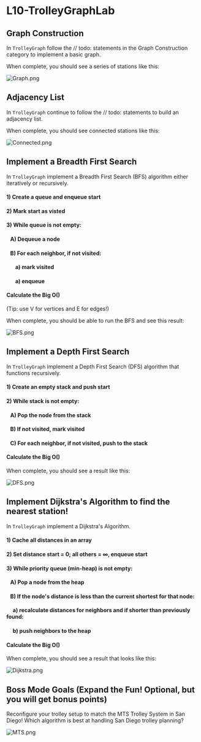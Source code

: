 # L10-TrolleyGraphLab

## Graph Construction

In `TrolleyGraph` follow the // todo: statements in the Graph Construction category to implement a basic graph.

When complete, you should see a series of stations like this:

![Graph.png](src/main/resources/Graph.png)

## Adjacency List

In `TrolleyGraph` continue to follow the // todo: statements to build an adjacency list.

When complete, you should see connected stations like this:

![Connected.png](src/main/resources/Connected.png)

## Implement a Breadth First Search

In `TrolleyGraph` implement a Breadth First Search (BFS) algorithm either iteratively or recursively.

#### 1) Create a queue and enqueue start
#### 2) Mark start as visted
#### 3) While queue is not empty:
#### &nbsp;&nbsp; A) Dequeue a node
#### &nbsp;&nbsp; B) For each neighbor, if not visited:
#### &nbsp;&nbsp;&nbsp;&nbsp;&nbsp;&nbsp; a) mark visited
#### &nbsp;&nbsp;&nbsp;&nbsp;&nbsp;&nbsp; a) enqueue
#### Calculate the Big O()
(Tip: use V for vertices and E for edges!)

When complete, you should be able to run the BFS and see this result:

![BFS.png](src/main/resources/BFS.png)

## Implement a Depth First Search

In `TrolleyGraph` implement a Depth First Search (DFS) algorithm that functions recursively.

#### 1) Create an empty stack and push start
#### 2) While stack is not empty:
#### &nbsp;&nbsp; A) Pop the node from the stack
#### &nbsp;&nbsp; B) If not visited, mark visited
#### &nbsp;&nbsp; C) For each neighbor, if not visited, push to the stack
#### Calculate the Big O()

When complete, you should see a result like this:

![DFS.png](src/main/resources/DFS.png)

## Implement Dijkstra's Algorithm to find the nearest station!

In `TrolleyGraph` implement a Dijkstra's Algorithm.

#### 1) Cache all distances in an array
#### 2) Set distance start = 0; all others = ∞, enqueue start
#### 3) While priority queue (min-heap) is not empty:
#### &nbsp;&nbsp; A) Pop a node from the heap
#### &nbsp;&nbsp; B) If the node's distance is less than the current shortest for that node:
#### &nbsp;&nbsp;&nbsp;&nbsp; a) recalculate distances for neighbors and if shorter than previously found:
#### &nbsp;&nbsp;&nbsp;&nbsp; b) push neighbors to the heap

#### Calculate the Big O() 

When complete, you should see a result that looks like this:

![Dijkstra.png](src/main/resources/Dijkstra.png)

## Boss Mode Goals (Expand the Fun! Optional, but you will get bonus points)

Reconfigure your trolley setup to match the MTS Trolley System in San Diego! Which algorithm is best at handling San Diego trolley planning?

![MTS.png](src/main/resources/MTS.png)